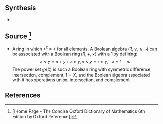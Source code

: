 ## Synthesis
- 
## Source [^1]
- A ring in which $x^{2}=x$ for all elements. A Boolean algebra $(R, \lor, \land, \neg)$ can be associated with a Boolean ring $(R,+, \times)$ with a 1 by defining:$$x \vee y=x+y+x \times y, x \wedge y=x \times y, \neg x=1+x.$$The power set $\wp(X)$ is such a Boolean ring with symmetric difference, intersection, complement, $1=X$, and the Boolean algebra associated with it has operations union, intersection, and complement.
## References

[^1]: [[Home Page - The Concise Oxford Dictionary of Mathematics 6th Edition by Oxford Reference]]